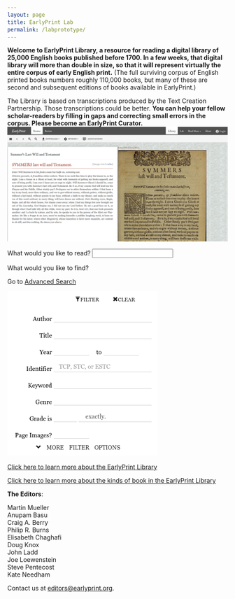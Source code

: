 ```yaml
---
layout: page
title: EarlyPrint Lab
permalink: /labprototype/
---
```


<p><b>Welcome to EarlyPrint Library, a resource for reading a digital library of 25,000 English books published before 1700. In a few weeks, that digital library will more than double in size, so that it will represent virtually the entire corpus of early English print.</b> (The full surviving corpus of English printed books numbers roughly 110,000 books, but many of these are second and subsequent editions of books available in EarlyPrint.)</p>

<div class="fl w-100">
<div class="fl w-100 w-40-ns">
The Library is based on transcriptions produced by the Text Creation Partnership. Those transcriptions could be better. <b>You can help your fellow scholar-readers by filling in gaps and correcting small errors in the corpus. Please become an EarlyPrint Curator.</b>
</div>

<div class="fl w-100 w-60-ns">
<img src="/assets/img/lib_screenshot.png" class="shadow-4"/>
</div>
</div>

<div class="fl w-100 tc mt5">
<p>What would you like to read? <input type="text" /></p>

<div class="fl w-100 w-50-ns">What would you like to find?</div>
<div class="fl w-100 w-50-ns">
<p>Go to <a href="https://texts.earlyprint.org/works/">Advanced Search</a></p>
<img src="/assets/img/lib_filters.png" class="shadow-4 h5"/>
</div>

<p><a href="/libabout">Click here to learn more about the EarlyPrint Library</a></p>

<p><a href="/libsubcorpora">Click here to learn more about the kinds of book in the EarlyPrint Library</a></p>
</div>

<div class="fl w-100">
<p><b>The Editors</b>:</p> 

<div class="fl w-100 w-third-ns">
Martin Mueller  <br>
Anupam Basu  <br>
Craig A. Berry  <br>
Philip R. Burns  <br>
</div>
<div class="fl w-100 w-third-ns">
Elisabeth Chaghafi  <br>
Doug Knox  <br>
John Ladd  <br>
Joe Loewenstein  <br>
</div>
<div class="fl w-100 w-third-ns">
Steve Pentecost  <br>
Kate Needham
</div>
</div>

Contact us at [editors@earlyprint.org](mailto:editors@earlyprint.org).
